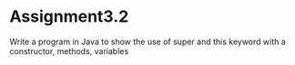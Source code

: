 # Assignment3.2
Write a program in Java to show the use of super and this keyword with a constructor, methods,  variables

